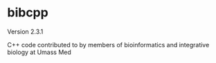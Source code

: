 bibcpp
======
Version 2.3.1

C++ code contributed to by members of bioinformatics and integrative biology at Umass Med
